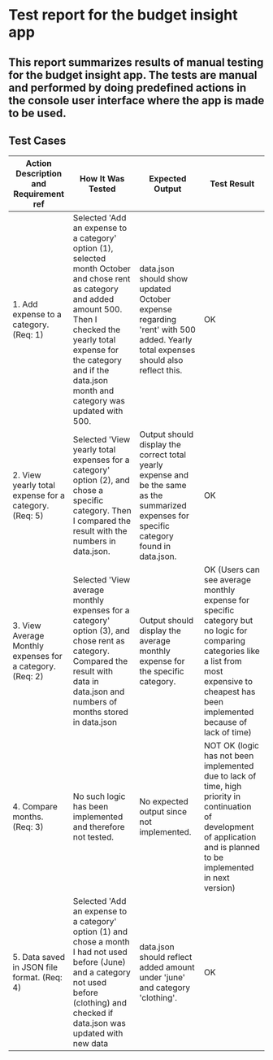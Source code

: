 # Test report for the budget insight app

## This report summarizes results of manual testing for the budget insight app. The tests are manual and performed by doing predefined actions in the console user interface where the app is made to be used.

## Test Cases

| Action Description and Requirement ref                  | How It Was Tested                                                                                       | Expected Output                                                                 | Test Result                                                                 |
|---------------------------------------------------------|---------------------------------------------------------------------------------------------------------|---------------------------------------------------------------------------------|------------------------------------------------------------------------------|
| 1. Add expense to a category. (Req: 1)                  | Selected 'Add an expense to a category' option (1), selected month October and chose rent as category and added amount 500. Then I checked the yearly total expense for the category and if the data.json month and category was updated with 500. | data.json should show updated October expense regarding 'rent' with 500 added. Yearly total expenses should also reflect this. | OK                                                                          |
| 2. View yearly total expense for a category. (Req: 5)   | Selected 'View yearly total expenses for a category' option (2), and chose a specific category. Then I compared the result with the numbers in data.json. | Output should display the correct total yearly expense and be the same as the summarized expenses for specific category found in data.json.                                                                         | OK                                                                          |
| 3. View Average Monthly expenses for a category. (Req: 2) | Selected 'View average monthly expenses for a category' option (3), and chose rent as category. Compared the result with data in data.json and numbers of months stored in data.json | Output should display the average monthly expense for the specific category.                                                                       | OK (Users can see average monthly expense for specific category but no logic for comparing categories like a list from most expensive to cheapest has been implemented because of lack of time) |
| 4. Compare months. (Req: 3)                             | No such logic has been implemented and therefore not tested.                                             | No expected output since not implemented.                                                                         | NOT OK (logic has not been implemented due to lack of time, high priority in continuation of development of application and is planned to be implemented in next version) |
| 5. Data saved in JSON file format. (Req: 4)             | Selected 'Add an expense to a category' option (1) and chose a month I had not used before (June) and a category not used before (clothing) and checked if data.json was updated with new data | data.json should reflect added amount under 'june' and category 'clothing'.                                                                         | OK                                                                          |
